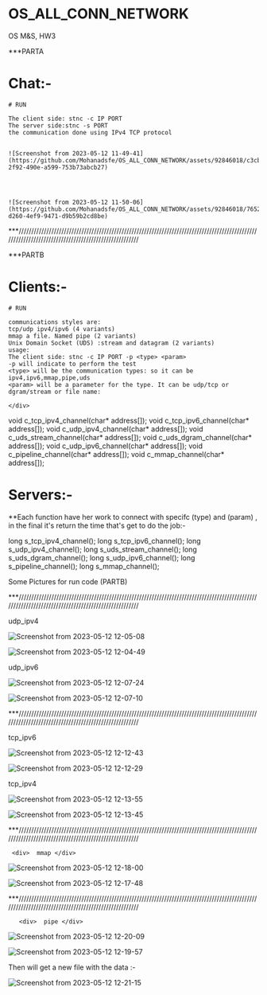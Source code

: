 # OS_ALL_CONN_NETWORK


OS
M&S, HW3

***PARTA

# Chat:- 

    # RUN

    The client side: stnc -c IP PORT
    The server side:stnc -s PORT
    the communication done using IPv4 TCP protocol

    
    ![Screenshot from 2023-05-12 11-49-41](https://github.com/Mohanadsfe/OS_ALL_CONN_NETWORK/assets/92846018/c3cbcb52-2f92-490e-a599-753b73abcb27)




    ![Screenshot from 2023-05-12 11-50-06](https://github.com/Mohanadsfe/OS_ALL_CONN_NETWORK/assets/92846018/7652a8a5-d260-4ef9-9471-d9b59b2cd8be)

***///////////////////////////////////////////////////////////////////////////////////////////////////////////////////////////////////////////////////




***PARTB

# Clients:- 

    # RUN
    
  <div> 
  
    communications styles are:
    tcp/udp ipv4/ipv6 (4 variants)
    mmap a file. Named pipe (2 variants)
    Unix Domain Socket (UDS) :stream and datagram (2 variants)
    usage:
    The client side: stnc -c IP PORT -p <type> <param>
    -p will indicate to perform the test
    <type> will be the communication types: so it can be ipv4,ipv6,mmap,pipe,uds
    <param> will be a parameter for the type. It can be udp/tcp or dgram/stream or file name:
 
    </div> 

    
<a>
    
void c_tcp_ipv4_channel(char* address[]);
void c_tcp_ipv6_channel(char* address[]);
void c_udp_ipv4_channel(char* address[]);
void c_uds_stream_channel(char* address[]);
void c_uds_dgram_channel(char* address[]);
void c_udp_ipv6_channel(char* address[]);
void c_pipeline_channel(char* address[]);
void c_mmap_channel(char* address[]);

</a>





# Servers:- 

**Each function have her work to connect with specifc (type) and (param) , in the final it's return the time that's get to do the job:- 

<a> 

long s_tcp_ipv4_channel();
long s_tcp_ipv6_channel();
long s_udp_ipv4_channel();
long s_uds_stream_channel();
long s_uds_dgram_channel();
long s_udp_ipv6_channel();
long s_pipeline_channel();
long s_mmap_channel();

</a>


  <div> Some Pictures for run code (PARTB) </div> 

***///////////////////////////////////////////////////////////////////////////////////////////////////////////////////////////////////////////////////

  
  
  <div>  udp_ipv4 </div> 
  
  ![Screenshot from 2023-05-12 12-05-08](https://github.com/Mohanadsfe/OS_ALL_CONN_NETWORK/assets/92846018/62f69e22-9de3-4bd7-a6c7-4cd4d8f134df)

  
  ![Screenshot from 2023-05-12 12-04-49](https://github.com/Mohanadsfe/OS_ALL_CONN_NETWORK/assets/92846018/42285532-b7f9-45bb-9484-b4eff841cf4b)


   <div>  udp_ipv6 </div> 
    
  ![Screenshot from 2023-05-12 12-07-24](https://github.com/Mohanadsfe/OS_ALL_CONN_NETWORK/assets/92846018/a5dcb6ff-86c4-497b-b9c7-da641a976005)

  ![Screenshot from 2023-05-12 12-07-10](https://github.com/Mohanadsfe/OS_ALL_CONN_NETWORK/assets/92846018/984bca08-b5de-4b5a-88c5-e60f70a14692)

    
    
    
 ***///////////////////////////////////////////////////////////////////////////////////////////////////////////////////////////////////////////////////
  
  
   <div>  tcp_ipv6 </div> 

  ![Screenshot from 2023-05-12 12-12-43](https://github.com/Mohanadsfe/OS_ALL_CONN_NETWORK/assets/92846018/0af77187-df9a-4282-b223-0e0024fcd10f)

  
  ![Screenshot from 2023-05-12 12-12-29](https://github.com/Mohanadsfe/OS_ALL_CONN_NETWORK/assets/92846018/bb4feb0b-8d10-43e1-bac2-0010c4c6acd6)

  
   <div>  tcp_ipv4 </div> 

  
  ![Screenshot from 2023-05-12 12-13-55](https://github.com/Mohanadsfe/OS_ALL_CONN_NETWORK/assets/92846018/58806f8f-99c4-42e6-8ac4-b63fbecb8ccb)


  ![Screenshot from 2023-05-12 12-13-45](https://github.com/Mohanadsfe/OS_ALL_CONN_NETWORK/assets/92846018/39633657-9783-4f9f-bc4d-2b32b168011a)

  
  
 ***///////////////////////////////////////////////////////////////////////////////////////////////////////////////////////////////////////////////////

     <div>  mmap </div> 

  
  ![Screenshot from 2023-05-12 12-18-00](https://github.com/Mohanadsfe/OS_ALL_CONN_NETWORK/assets/92846018/5b53d727-7ba3-4dbe-86b9-2fd1f257fb9e)
  
  
  ![Screenshot from 2023-05-12 12-17-48](https://github.com/Mohanadsfe/OS_ALL_CONN_NETWORK/assets/92846018/c4dd1e7e-abc0-40c1-a9d1-4ea698ca85d0)
  
  
   ***///////////////////////////////////////////////////////////////////////////////////////////////////////////////////////////////////////////////////

       <div>  pipe </div> 
  
  ![Screenshot from 2023-05-12 12-20-09](https://github.com/Mohanadsfe/OS_ALL_CONN_NETWORK/assets/92846018/017bc8fd-7dda-42c0-b022-d65e703a43e4)
  
  
  ![Screenshot from 2023-05-12 12-19-57](https://github.com/Mohanadsfe/OS_ALL_CONN_NETWORK/assets/92846018/096d3f46-6a5b-4562-821e-44255b42b82b)

  
  
  <div> Then will get a new file with the data :- </div> 
  
  
  ![Screenshot from 2023-05-12 12-21-15](https://github.com/Mohanadsfe/OS_ALL_CONN_NETWORK/assets/92846018/31afdaff-8ee0-4d9b-8ae4-908f7b38eb5b)

  
  
  

  
  


  
  



